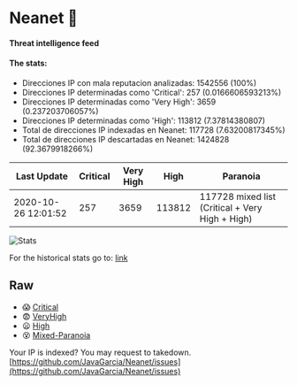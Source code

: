 # Neanet :hocho:
#### Threat intelligence feed
#### The stats:

- Direcciones IP con mala reputacion analizadas: 1542556 (100%)
- Direcciones IP determinadas como 'Critical':  257 (0.0166606593213%)
- Direcciones IP determinadas como 'Very High':  3659 (0.237203706057%)
- Direcciones IP determinadas como 'High':  113812 (7.37814380807)
- Total de direcciones IP indexadas en Neanet:  117728 (7.63200817345%)
- Total de direcciones IP descartadas en Neanet:  1424828 (92.3679918266%)

| Last Update | Critical | Very High | High | Paranoia |
| --- | --- | --- | --- | --- |
| 2020-10-26 12:01:52 | 257 | 3659 | 113812 | 117728 mixed list (Critical + Very High + High)|

![Stats](https://docs.google.com/spreadsheets/d/e/2PACX-1vSnaNMIXVabIpDJjufMlzH7poXnshF3mgd8Is1g9ytUEzVsP5my4Trn8f-xkoLLQ38xpL3HtmUexLo6/pubchart?oid=501124687&format=image)

For the historical stats go to: [link](/stats.csv)
## Raw
- :scream: [Critical](https://raw.githubusercontent.com/JavaGarcia/Neanet/master/blacklists/neanet_critical.txt)
- :fearful: [VeryHigh](https://raw.githubusercontent.com/JavaGarcia/Neanet/master/blacklists/neanet_veryHigh.txtt)
- :frowning: [High](https://raw.githubusercontent.com/JavaGarcia/Neanet/master/blacklists/neanet_high.txt)
- :dizzy_face: [Mixed-Paranoia](https://raw.githubusercontent.com/JavaGarcia/Neanet/master/blacklists/neanet_all.txt)


Your IP is indexed? You may request to takedown. [https://github.com/JavaGarcia/Neanet/issues](https://github.com/JavaGarcia/Neanet/issues)



















































































































































































































































































































































































































































































































































































































































































































































































































































































































































































































































































































































































































































































































































































































































































































































































































































































































































